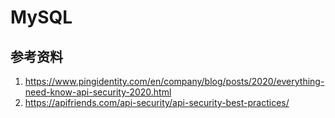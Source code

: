 # MySQL

## 参考资料

1. <https://www.pingidentity.com/en/company/blog/posts/2020/everything-need-know-api-security-2020.html>
1. <https://apifriends.com/api-security/api-security-best-practices/>
